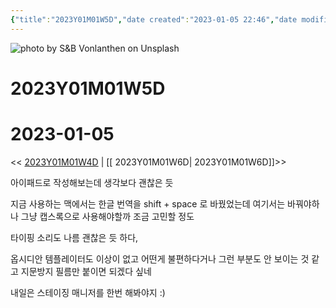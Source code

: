 ```yaml
---
{"title":"2023Y01M01W5D","date created":"2023-01-05 22:46","date modified":"2023-01-05 22:46","tag":["DailyNote"],"dg-publish":true,"스쿼트":100,"permalink":"/3_블로그/3_일상/2023Y/01M/01W/2023Y01M01W5D/","dgPassFrontmatter":true,"noteIcon":""}
---
```



![photo by S&B Vonlanthen on Unsplash](https://images.unsplash.com/photo-1509565840034-3c385bbe6451?crop=entropy&cs=tinysrgb&fm=jpg&ixid=MnwzNjM5Nzd8MHwxfHJhbmRvbXx8fHx8fHx8fDE2NzI5MjY0MjA&ixlib=rb-4.0.3&q=80&w=1500&h=500)



# 2023Y01M01W5D

# 2023-01-05

<< [2023Y01M01W4D](2023Y01M01W4D.md) | [[ 2023Y01M01W6D\| 2023Y01M01W6D]]>>

아이패드로 작성해보는데 생각보다 괜찮은 듯

지금 사용하는 맥에서는 한글 번역을 shift + space 로 바꿨었는데 여기서는 바꿔야하나 그냥 캡스록으로 사용해야할까 조금 고민할 정도

타이핑 소리도 나름 괜찮은 듯 하다,

옵시디안 템플레이터도 이상이 없고 어떤게 불편하다거나 그런 부분도 안 보이는 것 같고 지문방지 필름만 붙이면 되겠다 싶네

내일은 스테이징 매니저를 한번 해봐야지 :)


<script src="https://giscus.app/client.js"
        data-repo="2gseer/digitalgarden"
        data-repo-id="R_kgDOIpZOGQ"
        data-category="General"
        data-category-id="DIC_kwDOIpZOGc4CTbvF"
        data-mapping="pathname"
        data-strict="0"
        data-reactions-enabled="1"
        data-emit-metadata="1"
        data-input-position="bottom"
        data-theme="light_high_contrast"
        data-lang="ko"
        crossorigin="anonymous"
        async>
</script>
 
